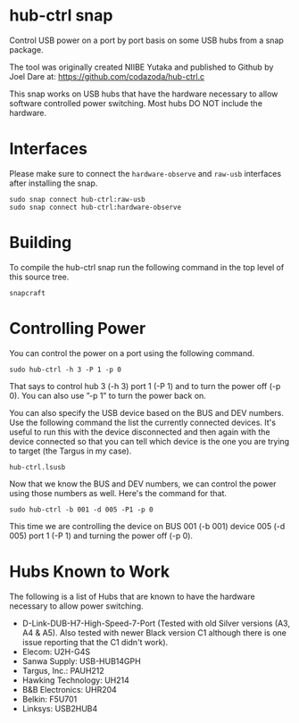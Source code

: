 hub-ctrl snap
==========

Control USB power on a port by port basis on some USB hubs from a snap package.

The tool was originally created NIIBE Yutaka and published to Github by Joel Dare at:
https://github.com/codazoda/hub-ctrl.c

This snap works on USB hubs that have the hardware necessary to allow
software controlled power switching. Most hubs DO NOT include the hardware.

Interfaces
=========

Please make sure to connect the ```hardware-observe``` and ```raw-usb``` interfaces after
installing the snap.

    sudo snap connect hub-ctrl:raw-usb
    sudo snap connect hub-ctrl:hardware-observe
    
Building
=========

To compile the hub-ctrl snap run the following command in the top level of this source tree.

    snapcraft

Controlling Power
=================

You can control the power on a port using the following command.

    sudo hub-ctrl -h 3 -P 1 -p 0

That says to control hub 3 (-h 3) port 1 (-P 1) and to turn the power
off (-p 0). You can also use ”-p 1” to turn the power back on.

You can also specify the USB device based on the BUS and DEV numbers. Use the
following command the list the currently connected devices. It's useful to run
this with the device disconnected and then again with the device connected so
that you can tell which device is the one you are trying to target (the Targus
in my case).

    hub-ctrl.lsusb

Now that we know the BUS and DEV numbers, we can control the power using those
numbers as well. Here's the command for that.

    sudo hub-ctrl -b 001 -d 005 -P1 -p 0

This time we are controlling the device on BUS 001 (-b 001) device 005 (-d 005)
port 1 (-P 1) and turning the power off (-p 0).

Hubs Known to Work
==================

The following is a list of Hubs that are known to have the hardware necessary
to allow power switching.

  - D-Link-DUB-H7-High-Speed-7-Port (Tested with old Silver versions (A3, A4 & A5). Also tested with newer Black version C1 although there is one issue reporting that the C1 didn't work).
  - Elecom: U2H-G4S
  - Sanwa Supply: USB-HUB14GPH
  - Targus, Inc.: PAUH212
  - Hawking Technology: UH214
  - B&B Electronics: UHR204
  - Belkin: F5U701
  - Linksys: USB2HUB4
